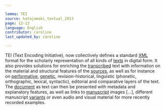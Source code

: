 ```yaml
---

lemma: TEI
source: katajamaki_textual_2013
page: 12-13
language: English
contributor: caroline
last_updated_by: caroline

---
```


TEI (Text Encoding Initiative), now collectively defines a standard [XML](XML.html) format for the scholarly representation of all kinds of [texts](text.html) in digital form. It also provides solutions for enriching the [transcribed](transcription.html) text with information on the material and structural features of the [sources](textSource.html), as well as for instance on [performative](performativeTurn.html), [genetic](genesis.html), revision-historical, linguistic (phonetic, orthographic, lexical, syntactic), editorial and comparative layers of the text. The [document](document.html) as text can then be presented with metadata and explanatory features, as well as links to [manuscript](manuscript.html) images [...], different manuscript [variants](variant.html) or even audio and visual material for more recently recorded examples.
